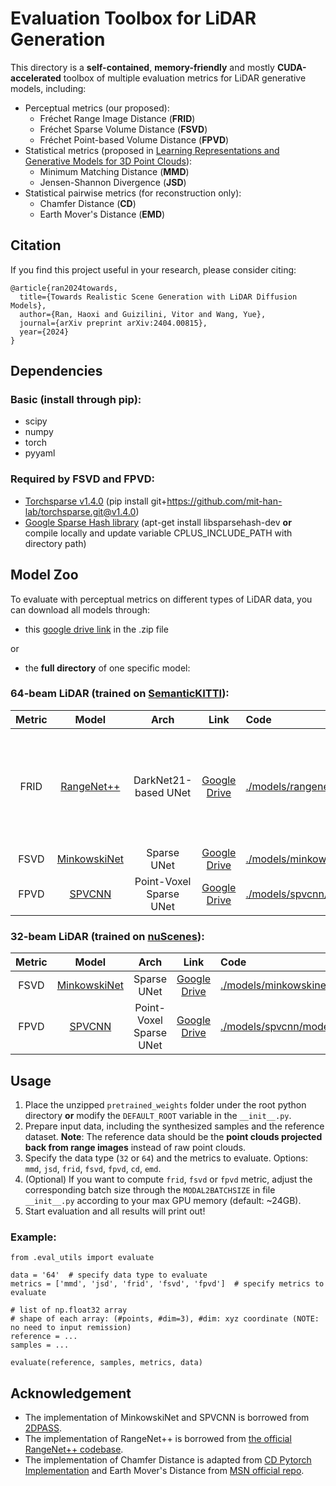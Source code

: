 # Evaluation Toolbox for LiDAR Generation

This directory is a **self-contained**, **memory-friendly** and mostly **CUDA-accelerated** toolbox of multiple evaluation metrics for LiDAR generative models, including:
* Perceptual metrics (our proposed):
  * Fréchet Range Image Distance (**FRID**)
  * Fréchet Sparse Volume Distance (**FSVD**)
  * Fréchet Point-based Volume Distance (**FPVD**)
* Statistical metrics (proposed in [Learning Representations and Generative Models for 3D Point Clouds](https://arxiv.org/abs/1707.02392)):
  * Minimum Matching Distance (**MMD**)
  * Jensen-Shannon Divergence (**JSD**)
* Statistical pairwise metrics (for reconstruction only):
  * Chamfer Distance (**CD**)
  * Earth Mover's Distance (**EMD**)

## Citation

If you find this project useful in your research, please consider citing:
```
@article{ran2024towards,
  title={Towards Realistic Scene Generation with LiDAR Diffusion Models},
  author={Ran, Haoxi and Guizilini, Vitor and Wang, Yue},
  journal={arXiv preprint arXiv:2404.00815},
  year={2024}
}
```


## Dependencies

### Basic (install through **pip**):
* scipy
* numpy
* torch
* pyyaml

### Required by FSVD and FPVD:
* [Torchsparse v1.4.0](https://github.com/mit-han-lab/torchsparse/tree/v1.4.0) (pip install git+https://github.com/mit-han-lab/torchsparse.git@v1.4.0)
* [Google Sparse Hash library](https://github.com/sparsehash/sparsehash) (apt-get install libsparsehash-dev **or** compile locally and update variable CPLUS_INCLUDE_PATH with directory path)


## Model Zoo 

To evaluate with perceptual metrics on different types of LiDAR data, you can download all models through:
*  this [google drive link](https://drive.google.com/file/d/1Ml4p4_nMlwLkSp7JB528GJv2_HxO8v1i/view?usp=drive_link) in the .zip file 

or
*  the **full directory** of one specific model:

### 64-beam LiDAR (trained on [SemanticKITTI](http://semantic-kitti.org/dataset.html)):

| Metric |                                            Model                                            |          Arch           |                                                  Link                                                   | Code                                                             | Comments                                                                  |
|:------:|:-------------------------------------------------------------------------------------------:|:-----------------------:|:-------------------------------------------------------------------------------------------------------:|:-----------------------------------------------------------------|---------------------------------------------------------------------------|
|  FRID  | [RangeNet++](https://www.ipb.uni-bonn.de/wp-content/papercite-data/pdf/milioto2019iros.pdf) |  DarkNet21-based UNet   | [Google Drive](https://drive.google.com/drive/folders/1ZS8KOoxB9hjB6kwKbH5Zfc8O5qJlKsbl?usp=drive_link) | [./models/rangenet/model.py](./models/rangenet/model.py)         | range image input (our trained model without the need of remission input) |
|  FSVD  |                      [MinkowskiNet](https://arxiv.org/abs/1904.08755)                       |       Sparse UNet       | [Google Drive](https://drive.google.com/drive/folders/1zN12ZEvjIvo4PCjAsncgC22yvtRrCCMe?usp=drive_link) | [./models/minkowskinet/model.py](./models/minkowskinet/model.py) | point cloud input                                                         |
|  FPVD  |                         [SPVCNN](https://arxiv.org/abs/2007.16100)                          | Point-Voxel Sparse UNet | [Google Drive](https://drive.google.com/drive/folders/1oEm3qpxfGetiVAfXIvecawEiFqW79M6B?usp=drive_link) | [./models/spvcnn/model.py](./models/spvcnn/model.py)             | point cloud input                                                         |


### 32-beam LiDAR (trained on [nuScenes](https://www.nuscenes.org/nuscenes)):

| Metric |                      Model                       |          Arch           |                                                  Link                                                   | Code                                                             | Comments          |
|:------:|:------------------------------------------------:|:-----------------------:|:-------------------------------------------------------------------------------------------------------:|:-----------------------------------------------------------------|-------------------|
|  FSVD  | [MinkowskiNet](https://arxiv.org/abs/1904.08755) |       Sparse UNet       | [Google Drive](https://drive.google.com/drive/folders/1oZIS9FlklCQ6dlh3TZ8Junir7QwgT-Me?usp=drive_link) | [./models/minkowskinet/model.py](./models/minkowskinet/model.py) | point cloud input |
|  FPVD  |    [SPVCNN](https://arxiv.org/abs/2007.16100)    | Point-Voxel Sparse UNet | [Google Drive](https://drive.google.com/drive/folders/1F69RbprAoT6MOJ7iI0KHjxuq-tbeqGiR?usp=drive_link) | [./models/spvcnn/model.py](./models/spvcnn/model.py)             | point cloud input |


## Usage

1. Place the unzipped `pretrained_weights` folder under the root python directory **or** modify the `DEFAULT_ROOT` variable in the `__init__.py`.
2. Prepare input data, including the synthesized samples and the reference dataset. **Note**: The reference data should be the **point clouds projected back from range images** instead of raw point clouds. 
3. Specify the data type (`32` or `64`) and the metrics to evaluate. Options: `mmd`, `jsd`, `frid`, `fsvd`, `fpvd`, `cd`, `emd`.
4. (Optional) If you want to compute `frid`, `fsvd` or `fpvd` metric, adjust the corresponding batch size through the `MODAL2BATCHSIZE` in file `__init__.py` according to your max GPU memory (default: ~24GB).
5. Start evaluation and all results will print out!

### Example:

```
from .eval_utils import evaluate

data = '64'  # specify data type to evaluate
metrics = ['mmd', 'jsd', 'frid', 'fsvd', 'fpvd']  # specify metrics to evaluate

# list of np.float32 array
# shape of each array: (#points, #dim=3), #dim: xyz coordinate (NOTE: no need to input remission)
reference = ...
samples = ...

evaluate(reference, samples, metrics, data)
```


## Acknowledgement

- The implementation of MinkowskiNet and SPVCNN is borrowed from [2DPASS](https://github.com/yanx27/2DPASS).
- The implementation of RangeNet++ is borrowed from [the official RangeNet++ codebase](https://github.com/PRBonn/lidar-bonnetal).
- The implementation of Chamfer Distance is adapted from [CD Pytorch Implementation](https://github.com/ThibaultGROUEIX/ChamferDistancePytorch) and Earth Mover's Distance from [MSN official repo](https://github.com/Colin97/MSN-Point-Cloud-Completion).
